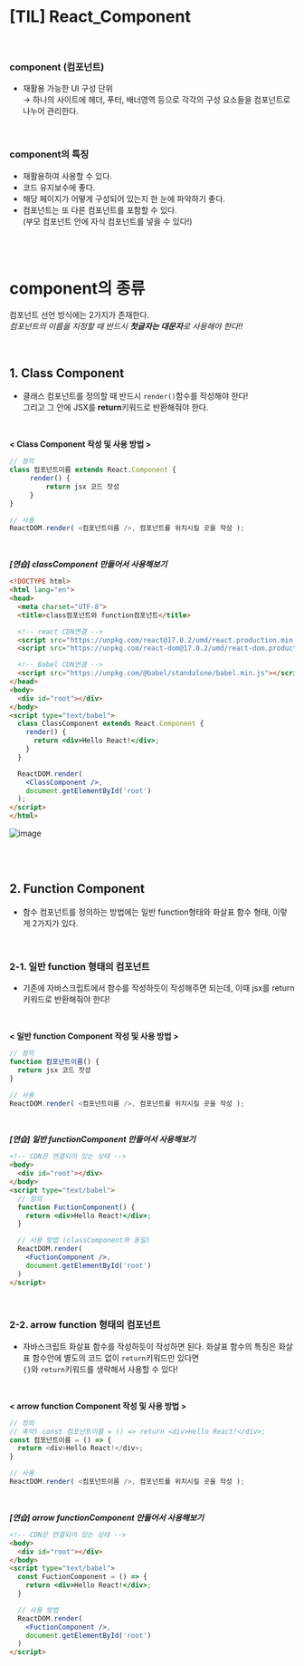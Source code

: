 # [TIL] React_Component

<br />

### component (컴포넌트)
- 재활용 가능한 UI 구성 단위   
  → 하나의 사이트에 헤더, 푸터, 배너영역 등으로 각각의 구성 요소들을 컴포넌트로 나누어 관리한다.  

<br />

### component의 특징
- 재활용하여 사용할 수 있다.
- 코드 유지보수에 좋다.
- 해당 페이지가 어떻게 구성되어 있는지 한 눈에 파악하기 좋다.
- 컴포넌트는 또 다른 컴포넌트를 포함할 수 있다.   
  (부모 컴포넌트 안에 자식 컴포넌트를 넣을 수 있다!)  

<br />
<br />

# component의 종류
컴포넌트 선언 방식에는 2가지가 존재한다.  
*컴포넌트의 이름을 지정할 때 반드시 **첫글자는 대문자**로 사용해야 한다!!*

<br />

## 1. Class Component
- 클래스 컴포넌트를 정의할 때 반드시 `render()`함수를 작성해야 한다!  
  그리고 그 안에 JSX를 **return**키워드로 반환해줘야 한다.

<br />

**< Class Component 작성 및 사용 방법 >**

```javascript
// 정의
class 컴포넌트이름 extends React.Component {
     render() {
         return jsx 코드 잣성
     }
}

// 사용
ReactDOM.render( <컴포넌트이름 />, 컴포넌트를 위치시킬 곳을 작성 );
```

<br />

***[연습] classComponent 만들어서 사용해보기***

```html
<!DOCTYPE html>
<html lang="en">
<head>
  <meta charset="UTF-8">
  <title>class컴포넌트와 function컴포넌트</title>

  <!-- react CDN연결 -->
  <script src="https://unpkg.com/react@17.0.2/umd/react.production.min.js"></script>
  <script src="https://unpkg.com/react-dom@17.0.2/umd/react-dom.production.min.js"></script>

  <!-- Babel CDN연결 -->
  <script src="https://unpkg.com/@babel/standalone/babel.min.js"></script>
</head>
<body>
  <div id="root"></div>
</body>
<script type="text/babel">
  class ClassComponent extends React.Component {
    render() {
      return <div>Hello React!</div>;
    }
  }

  ReactDOM.render(
    <ClassComponent />,
    document.getElementById('root')
  );
</script>
</html>
```
![image](https://user-images.githubusercontent.com/81572770/148353990-c311eeeb-5d51-4236-9e71-82ef59c66a77.png)

<br />
<br />

## 2. Function Component
- 함수 컴포넌트를 정의하는 방법에는 일반 function형태와 화살표 함수 형태, 이렇게 2가지가 있다.

<br />

### 2-1. 일반 function 형태의 컴포넌트
- 기존에 자바스크립트에서 함수를 작성하듯이 작성해주면 되는데, 이때 jsx를 return키워드로 반환해줘야 한다! 

<br />

**< 일반 function Component 작성 및 사용 방법 >**

```javascript
// 정의
function 컴포넌트이름() {
  return jsx 코드 잣성
}

// 사용
ReactDOM.render( <컴포넌트이름 />, 컴포넌트를 위치시킬 곳을 작성 );
```

<br />

***[연습] 일반 functionComponent 만들어서 사용해보기***

```html
<!-- CDN은 연결되어 있는 상태 -->
<body>
  <div id="root"></div>
</body>
<script type="text/babel">
  // 정의
  function FuctionComponent() {
    return <div>Hello React!</div>;
  }

  // 사용 방법 (classComponent와 동일)
  ReactDOM.render(
    <FuctionComponent />,
    document.getElementById('root')
  )
</script>
```

<br />

### 2-2. arrow function 형태의 컴포넌트
- 자바스크립트 화살표 함수를 작성하듯이 작성하면 된다.
  화살표 함수의 특징은 화살표 함수안에 별도의 코드 없이 `return`키워드만 있다면  
  `{}`와 `return`키워드를 생략해서 사용할 수 있다!

<br />

**< arrow function Component 작성 및 사용 방법 >**

```javascript
// 정의
// 축약) const 컴포넌트이름 = () => return <div>Hello React!</div>;
const 컴포넌트이름 = () => {
  return <div>Hello React!</div>;
}

// 사용
ReactDOM.render( <컴포넌트이름 />, 컴포넌트를 위치시킬 곳을 작성 );
```

<br />

***[연습] arrow functionComponent 만들어서 사용해보기***

```html
<!-- CDN은 연결되어 있는 상태 -->
<body>
  <div id="root"></div>
</body>
<script type="text/babel">
  const FuctionComponent = () => {
    return <div>Hello React!</div>;
  }

  // 사용 방법
  ReactDOM.render(
    <FuctionComponent />,
    document.getElementById('root')
  )
</script>
```